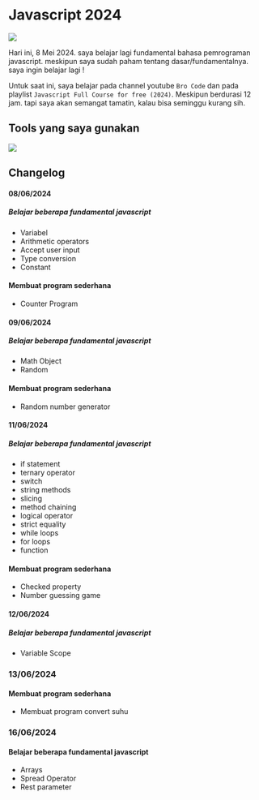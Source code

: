 # Javascript 2024

<img src="https://img.shields.io/badge/Bahasa%20Pemrograman-Javascript-blue?&logo=javascript" />

Hari ini, 8 Mei 2024. saya belajar lagi fundamental bahasa pemrograman javascript. meskipun saya sudah paham tentang dasar/fundamentalnya. saya ingin belajar lagi !

Untuk saat ini, saya belajar pada channel youtube `Bro Code` dan pada playlist `Javascript Full Course for free (2024)`. Meskipun berdurasi 12 jam. tapi saya akan semangat tamatin, kalau bisa seminggu kurang sih.

## Tools yang saya gunakan

<img src="https://img.shields.io/badge/Text%20Editor-Visual%20Studio%20Code-blue?&logo=visual%20studio%20code&logoColor=blue" />

## Changelog

#### 08/06/2024

##### Belajar beberapa fundamental javascript

- Variabel
- Arithmetic operators
- Accept user input
- Type conversion
- Constant

#### Membuat program sederhana

- Counter Program

#### 09/06/2024

##### Belajar beberapa fundamental javascript

- Math Object
- Random

#### Membuat program sederhana

- Random number generator

#### 11/06/2024

##### Belajar beberapa fundamental javascript

- if statement
- ternary operator
- switch
- string methods
- slicing
- method chaining
- logical operator
- strict equality
- while loops
- for loops
- function

#### Membuat program sederhana

- Checked property
- Number guessing game

#### 12/06/2024

##### Belajar beberapa fundamental javascript

- Variable Scope

### 13/06/2024

#### Membuat program sederhana

- Membuat program convert suhu

### 16/06/2024

#### Belajar beberapa fundamental javascript

- Arrays
- Spread Operator
- Rest parameter

